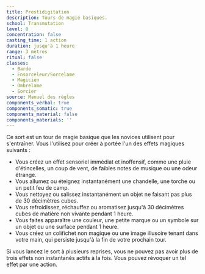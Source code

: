 ```yaml
---
title: Prestidigitation
description: Tours de magie basiques.
school: Transmutation
level: 0
concentration: false
casting_time: 1 action
duration: jusqu'à 1 heure
range: 3 mètres
ritual: false
classes:
  - Barde
  - Ensorceleur/Sorcelame
  - Magicien
  - Ombrelame
  - Sorcier
source: Manuel des règles
components_verbal: true
components_somatic: true
components_material: false
components_materials: ''
---
```

Ce sort est un tour de magie basique que les novices utilisent pour s'entraîner. Vous l'utilisez pour créer à portée l'un des effets magiques suivants :
* Vous créez un effet sensoriel immédiat et inoffensif, comme une pluie d'étincelles, un coup de vent, de faibles notes de musique ou une odeur étrange.
* Vous allumez ou éteignez instantanément une chandelle, une torche ou un petit feu de camp.
* Vous nettoyez ou salissez instantanément un objet ne faisant pas plus de 30 décimètres cubes.
* Vous refroidissez, réchauffez ou aromatisez jusqu'à 30 décimètres cubes de matière non vivante pendant 1 heure.
* Vous faites apparaître une couleur, une petite marque ou un symbole sur un objet ou une surface pendant 1 heure.
* Vous créez un colifichet non magique ou une image illusoire tenant dans votre main, qui persiste jusqu'à la fin de votre prochain tour.

Si vous lancez le sort à plusieurs reprises, vous ne pouvez pas avoir plus de trois effets non instantanés actifs à la fois. Vous pouvez révoquer un tel effet par une action.
